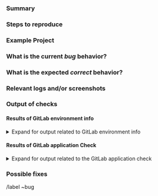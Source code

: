 <!---
Please read this!

Before opening a new issue, make sure to search for keywords in the issues
filtered by the "regression" or "bug" label:

- https://gitlab.com/gitlab-org/gitlab/issues?label_name%5B%5D=regression
- https://gitlab.com/gitlab-org/gitlab/issues?label_name%5B%5D=bug

and verify the issue you're about to submit isn't a duplicate.
--->

### Summary

<!-- Summarize the bug encountered concisely. -->

### Steps to reproduce

<!-- Describe how one can reproduce the issue - this is very important. Please use an ordered list. -->

### Example Project

<!-- If possible, please create an example project here on GitLab.com that exhibits the problematic 
behavior, and link to it here in the bug report. If you are using an older version of GitLab, this 
will also determine whether the bug is fixed in a more recent version. -->

### What is the current *bug* behavior?

<!-- Describe what actually happens. -->

### What is the expected *correct* behavior?

<!-- Describe what you should see instead. -->

### Relevant logs and/or screenshots

<!-- Paste any relevant logs - please use code blocks (```) to format console output, logs, and code
 as it's tough to read otherwise. -->

### Output of checks

<!-- If you are reporting a bug on GitLab.com, use /label ~"reproduced on GitLab.com" -->

#### Results of GitLab environment info

<!--  Input any relevant GitLab environment information if needed. -->

<details>
<summary>Expand for output related to GitLab environment info</summary>

<pre>

(For installations with omnibus-gitlab package run and paste the output of:
`sudo gitlab-rake gitlab:env:info`)

(For installations from source run and paste the output of:
`sudo -u git -H bundle exec rake gitlab:env:info RAILS_ENV=production`)

</pre>
</details>

#### Results of GitLab application Check

<!--  Input any relevant GitLab application check information if needed. -->

<details>
<summary>Expand for output related to the GitLab application check</summary>
<pre>

(For installations with omnibus-gitlab package run and paste the output of:
`sudo gitlab-rake gitlab:check SANITIZE=true`)

(For installations from source run and paste the output of:
`sudo -u git -H bundle exec rake gitlab:check RAILS_ENV=production SANITIZE=true`)

(we will only investigate if the tests are passing)

</pre>
</details>

### Possible fixes

<!-- If you can, link to the line of code that might be responsible for the problem. -->

/label ~bug
